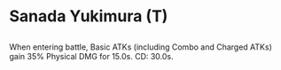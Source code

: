 # Sanada Yukimura (T)

## 

When entering battle, Basic ATKs (including Combo and Charged ATKs) gain 35% Physical DMG for 15.0s. CD: 30.0s.